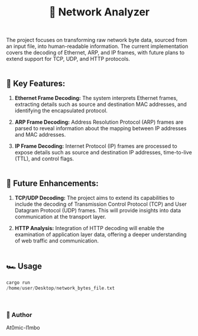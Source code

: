 <h1 align="center">🚧 Network Analyzer</h1><br/>


The project focuses on transforming raw network byte data, sourced from an input file, into human-readable information. The current implementation covers the decoding of Ethernet, ARP, and IP frames, with future plans to extend support for TCP, UDP, and HTTP protocols.
<br/><br/>

## 🔑 Key Features:

1. **Ethernet Frame Decoding:** The system interprets Ethernet frames, extracting details such as source and destination MAC addresses, and identifying the encapsulated protocol.

2. **ARP Frame Decoding:** Address Resolution Protocol (ARP) frames are parsed to reveal information about the mapping between IP addresses and MAC addresses.

3. **IP Frame Decoding:** Internet Protocol (IP) frames are processed to expose details such as source and destination IP addresses, time-to-live (TTL), and control flags.<br/><br/>


## 🔮 Future Enhancements:

1. **TCP/UDP Decoding:** The project aims to extend its capabilities to include the decoding of Transmission Control Protocol (TCP) and User Datagram Protocol (UDP) frames. This will provide insights into data communication at the transport layer.

2. **HTTP Analysis:** Integration of HTTP decoding will enable the examination of application layer data, offering a deeper understanding of web traffic and communication.<br/><br/>


## 🏎️ Usage

```rust
cargo run
/home/user/Desktop/network_bytes_file.txt

```
<br/>

<h3>🦄 Author</h3>
<p>At0mic-l1mbo</p>
